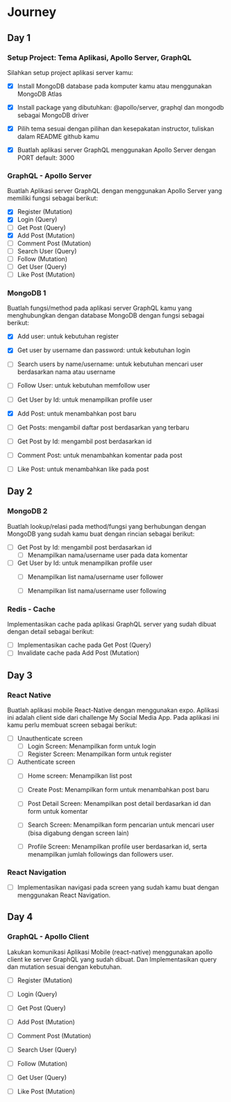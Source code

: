 # Journey

## Day 1

### Setup Project: Tema Aplikasi, Apollo Server, GraphQL
Silahkan setup project aplikasi server kamu:
- [x] Install MongoDB database pada komputer kamu atau menggunakan MongoDB Atlas
- [x] Install package yang dibutuhkan: @apollo/server, graphql dan mongodb sebagai MongoDB driver
- [x] Pilih tema sesuai dengan pilihan dan kesepakatan instructor, tuliskan dalam README github kamu
- [x] Buatlah aplikasi server GraphQL menggunakan Apollo Server dengan PORT default: 3000


### GraphQL - Apollo Server
Buatlah Aplikasi server GraphQL dengan menggunakan Apollo Server yang memiliki fungsi sebagai berikut:
- [x] Register (Mutation)
- [x] Login (Query)
- [ ] Get Post (Query)
- [x] Add Post (Mutation)
- [ ] Comment Post (Mutation)
- [ ] Search User (Query)
- [ ] Follow (Mutation)
- [ ] Get User (Query)
- [ ] Like Post (Mutation)

### MongoDB 1
Buatlah fungsi/method pada aplikasi server GraphQL kamu yang menghubungkan dengan database MongoDB dengan fungsi sebagai berikut:
- [x] Add user: untuk kebutuhan register
- [x] Get user by username dan password: untuk kebutuhan login
- [ ] Search users by name/username: untuk kebutuhan mencari user berdasarkan nama atau username
- [ ] Follow User: untuk kebutuhan memfollow user
- [ ] Get User by Id: untuk menampilkan profile user
- [x] Add Post: untuk menambahkan post baru
- [ ] Get Posts: mengambil daftar post berdasarkan yang terbaru
- [ ] Get Post by Id: mengambil post berdasarkan id
- [ ] Comment Post: untuk menambahkan komentar pada post
- [ ] Like Post: untuk menambahkan like pada post


## Day 2

### MongoDB 2
Buatlah lookup/relasi pada method/fungsi yang berhubungan dengan MongoDB yang sudah kamu buat dengan rincian sebagai berikut:
- [ ] Get Post by Id: mengambil post berdasarkan id
  - [ ] Menampilkan nama/username user pada data komentar

- [ ] Get User by Id: untuk menampilkan profile user
  - [ ] Menampilkan list nama/username user follower
  - [ ] Menampilkan list nama/username user following


### Redis - Cache
Implementasikan cache pada aplikasi GraphQL server yang sudah dibuat dengan detail sebagai berikut:
- [ ] Implementasikan cache pada Get Post (Query)
- [ ] Invalidate cache pada Add Post (Mutation)

## Day 3
### React Native
Buatlah aplikasi mobile React-Native dengan menggunakan expo. Aplikasi ini adalah client side dari challenge My Social Media App.
Pada aplikasi ini kamu perlu membuat screen sebagai berikut:
- [ ] Unauthenticate screen
  - [ ] Login Screen: Menampilkan form untuk login
  - [ ] Register Screen: Menampilkan form untuk register

- [ ] Authenticate screen
  - [ ] Home screen: Menampilkan list post
  - [ ] Create Post: Menampilkan form untuk menambahkan post baru
  - [ ] Post Detail Screen: Menampilkan post detail berdasarkan id dan form untuk komentar
  - [ ] Search Screen: Menampilkan form pencarian untuk mencari user (bisa digabung dengan screen lain)
  - [ ] Profile Screen: Menampilkan profile user berdasarkan id, serta menampilkan jumlah followings dan followers user.


### React Navigation
 - [ ] Implementasikan navigasi pada screen yang sudah kamu buat dengan menggunakan React Navigation.


## Day 4
### GraphQL - Apollo Client
Lakukan komunikasi Aplikasi Mobile (react-native) menggunakan apollo client ke server GraphQL  yang sudah dibuat. Dan Implementasikan query dan mutation sesuai dengan kebutuhan.
- [ ] Register (Mutation)
- [ ] Login (Query)
- [ ] Get Post (Query)
- [ ] Add Post (Mutation)
- [ ] Comment Post (Mutation)
- [ ] Search User (Query)
- [ ] Follow (Mutation)
- [ ] Get User (Query)
- [ ] Like Post (Mutation)

